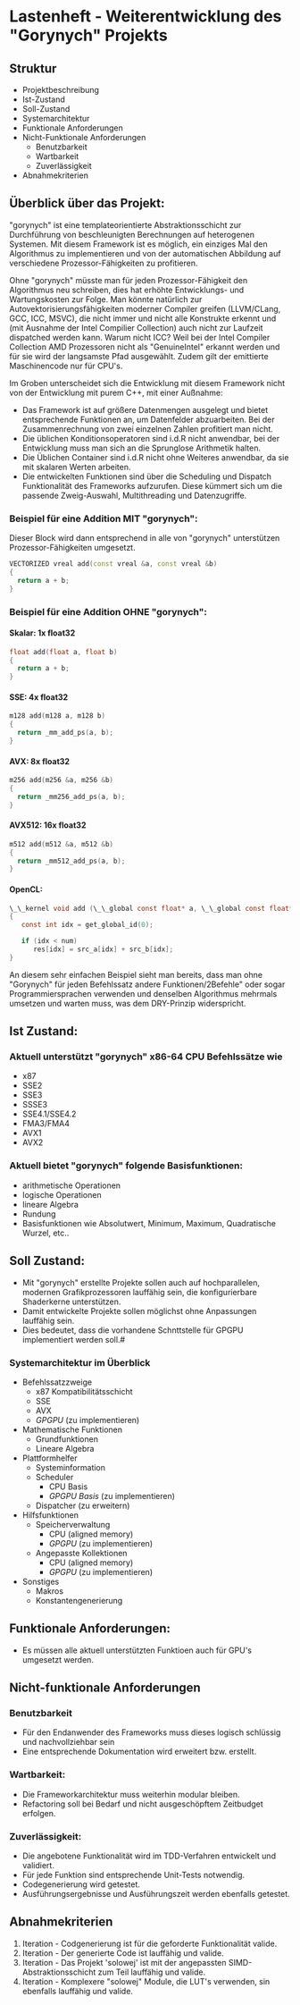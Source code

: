 # Lastenheft - Weiterentwicklung des "Gorynych" Projekts

## Struktur

* Projektbeschreibung
* Ist-Zustand
* Soll-Zustand
* Systemarchitektur
* Funktionale Anforderungen
* Nicht-Funktionale Anforderungen
  * Benutzbarkeit
  * Wartbarkeit
  * Zuverlässigkeit
* Abnahmekriterien

## Überblick über das Projekt:
"gorynych" ist eine templateorientierte Abstraktionsschicht zur Durchführung von beschleunigten Berechnungen auf heterogenen Systemen.
Mit diesem Framework ist es möglich, ein einziges Mal den Algorithmus zu implementieren und von der automatischen Abbildung
auf verschiedene Prozessor-Fähigkeiten zu profitieren.

Ohne "gorynych" müsste man für jeden Prozessor-Fähigkeit den Algorithmus neu schreiben,
dies hat erhöhte Entwicklungs- und Wartungskosten zur Folge.
Man könnte natürlich zur Autovektorisierungsfähigkeiten moderner Compiler greifen (LLVM/CLang, GCC, ICC, MSVC), die nicht immer und nicht alle Konstrukte erkennt und (mit Ausnahme der Intel Compilier Collection) auch nicht zur Laufzeit dispatched werden kann. Warum nicht ICC? Weil bei der Intel Compiler Collection AMD Prozessoren nicht als "GenuineIntel" erkannt werden und für sie wird der langsamste Pfad ausgewählt.
Zudem gilt der emittierte Maschinencode nur für CPU's.

Im Groben unterscheidet sich die Entwicklung mit diesem Framework nicht von der Entwicklung mit purem C++, mit einer Außnahme:
* Das Framework ist auf größere Datenmengen ausgelegt und bietet entsprechende Funktionen an, um Datenfelder abzuarbeiten. Bei der Zusammenrechnung von zwei einzelnen Zahlen profitiert man nicht.
* Die üblichen Konditionsoperatoren sind i.d.R nicht anwendbar, bei der Entwicklung muss man sich an die Sprunglose Arithmetik halten.
* Die Üblichen Container sind i.d.R nicht ohne Weiteres anwendbar, da sie mit skalaren Werten arbeiten.
* Die entwickelten Funktionen sind über die Scheduling und Dispatch Funktionalität des Frameworks aufzurufen. Diese kümmert sich um die passende Zweig-Auswahl, Multithreading und Datenzugriffe.


### Beispiel für eine Addition MIT "gorynych":

Dieser Block wird dann entsprechend in alle von "gorynych" unterstützen Prozessor-Fähigkeiten umgesetzt.

```C++
VECTORIZED vreal add(const vreal &a, const vreal &b)
{
  return a + b;
}
```

### Beispiel für eine Addition OHNE "gorynych":


#### Skalar: 1x float32

```C++
float add(float a, float b)
{
  return a + b;
}
```

#### SSE: 4x float32

```C++
m128 add(m128 a, m128 b)
{
  return _mm_add_ps(a, b);
}
```

#### AVX: 8x float32

```C++
m256 add(m256 &a, m256 &b)
{
  return _mm256_add_ps(a, b);
}
```

#### AVX512: 16x float32
```C++
m512 add(m512 &a, m512 &b)
{
  return _mm512_add_ps(a, b);
}
```

#### OpenCL:

```OpenCL
\_\_kernel void add (\_\_global const float* a, \_\_global const float* b, \_\_global float* result, const int num)
{
   const int idx = get_global_id(0);

   if (idx < num)
      res[idx] = src_a[idx] + src_b[idx];
}
```

An diesem sehr einfachen Beispiel sieht man bereits, dass man ohne "Gorynych" für jeden
Befehlssatz andere Funktionen/2Befehle" oder sogar Programmiersprachen verwenden und denselben Algorithmus
mehrmals umsetzen und warten muss, was dem DRY-Prinzip widerspricht.

## Ist Zustand:

### Aktuell unterstützt "gorynych" x86-64 CPU Befehlssätze wie
* x87
* SSE2
* SSE3
* SSSE3
* SSE4.1/SSE4.2
* FMA3/FMA4
* AVX1
* AVX2

### Aktuell bietet "gorynych" folgende Basisfunktionen:
* arithmetische Operationen
* logische Operationen
* lineare Algebra
* Rundung
* Basisfunktionen wie Absolutwert, Minimum, Maximum, Quadratische Wurzel, etc..

## Soll Zustand:
* Mit "gorynych" erstellte Projekte sollen auch auf hochparallelen, modernen Grafikprozessoren lauffähig sein, die konfigurierbare Shaderkerne unterstützen.
* Damit entwickelte Projekte sollen möglichst ohne Anpassungen lauffähig sein.
* Dies bedeutet, dass die vorhandene Schnttstelle für GPGPU implementiert werden soll.#

### Systemarchitektur im Überblick

* Befehlssatzzweige
  * x87 Kompatibilitätsschicht
  * SSE
  * AVX
  * _GPGPU_ (zu implementieren)
* Mathematische Funktionen
  * Grundfunktionen
  * Lineare Algebra
* Plattformhelfer
  * Systeminformation
  * Scheduler
    * CPU Basis
    * _GPGPU Basis_ (zu implementieren)
  * Dispatcher (zu erweitern)
* Hilfsfunktionen
  * Speicherverwaltung
    * CPU (aligned memory)
    * _GPGPU_ (zu implementieren)
  * Angepasste Kollektionen
    * CPU (aligned memory)
    * _GPGPU_ (zu implementieren)
* Sonstiges
  * Makros
  * Konstantengenerierung

## Funktionale Anforderungen:
* Es müssen alle aktuell unterstützten Funktioen auch für GPU's umgesetzt werden.

## Nicht-funktionale Anforderungen

### Benutzbarkeit
* Für den Endanwender des Frameworks muss dieses logisch schlüssig und nachvollziehbar sein
* Eine entsprechende Dokumentation wird erweitert bzw. erstellt.

### Wartbarkeit:
* Die Frameworkarchitektur muss weiterhin modular bleiben.
* Refactoring soll bei Bedarf und nicht ausgeschöpftem Zeitbudget erfolgen.

### Zuverlässigkeit:
* Die angebotene Funktionalität wird im TDD-Verfahren entwickelt und validiert.
* Für jede Funktion sind entsprechende Unit-Tests notwendig.
* Codegenerierung wird getestet.
* Ausführungsergebnisse und Ausführungszeit werden ebenfalls getestet.

## Abnahmekriterien
1. Iteration - Codgenerierung ist für die geforderte Funktionalität valide.
2. Iteration - Der generierte Code ist lauffähig und valide.
3. Iteration - Das Projekt 'solowej' ist mit der angepassten SIMD-Abstraktionsschicht zum Teil lauffähig und valide.
4. Iteration - Komplexere "solowej" Module, die LUT's verwenden, sin ebenfalls lauffähig und valide.
